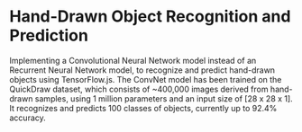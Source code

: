 # Hand-Drawn Object Recognition and Prediction
Implementing a Convolutional Neural Network model instead of an Recurrent Neural Network model, to recognize and predict hand-drawn objects using TensorFlow.js. The ConvNet model has been trained on the QuickDraw dataset, which consists of ~400,000 images derived from hand-drawn samples, using 1 million parameters and an input size of [28 x 28 x 1]. It recognizes and predicts 100 classes of objects, currently up to 92.4% accuracy.



